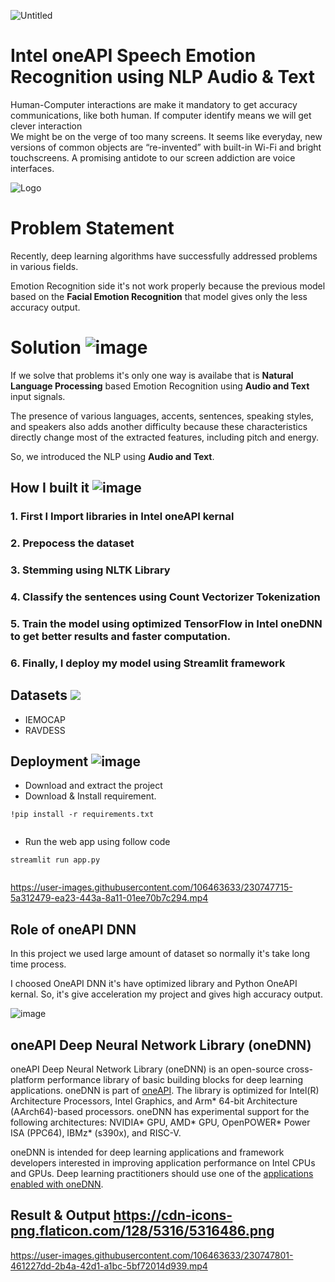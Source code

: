 ![Untitled](https://user-images.githubusercontent.com/106463633/230747827-b3db1985-59c8-4792-9af7-f8eca83a496f.png)

# Intel oneAPI Speech Emotion Recognition using NLP Audio & Text

Human-Computer interactions are make it mandatory to get accuracy communications, like both human. If computer identify means we will get clever interaction  
We might be on the verge of too many screens. It seems like everyday, new versions of common objects are “re-invented” with built-in Wi-Fi and bright touchscreens. A promising antidote to our screen addiction are voice interfaces.


![Logo](https://image.khaleejtimes.com/?uuid=d09b8b16-f2ac-4e9c-be46-5d8109a86d73&function=cropresize&type=preview&source=false&q=75&crop_w=0.99999&crop_h=0.87209&x=0&y=0&width=1200&height=675)


# Problem Statement
Recently, deep learning algorithms have successfully addressed problems in various fields.

Emotion Recognition side it's not work properly because the previous model based on the **Facial Emotion Recognition** that model gives only the less accuracy output. 

# Solution ![image](https://cdn-icons-png.flaticon.com/128/1087/1087840.png) 
If we solve that problems it's only one way is availabe that is **Natural Language Processing** based Emotion Recognition using **Audio and Text** input signals.

The presence of various languages, accents, sentences, speaking styles, and speakers also adds another difficulty because these characteristics directly change most of the extracted features, including pitch and energy.

So, we introduced the NLP using **Audio and Text**.
## How I built it ![image](https://cdn-icons-png.flaticon.com/128/4946/4946348.png)

### 1. First I Import libraries in Intel oneAPI kernal

### 2. Prepocess the  dataset

### 3. Stemming using **NLTK Library**

### 4. Classify the sentences using **Count Vectorizer Tokenization**

### 5. Train the model using optimized TensorFlow in Intel oneDNN to get better results and faster computation.

### 6. Finally, I deploy my model using Streamlit framework

## Datasets ![](https://cdn-icons-png.flaticon.com/128/6802/6802146.png)
- IEMOCAP
- RAVDESS
## Deployment ![image](https://user-images.githubusercontent.com/72274851/218502434-f6e66043-0db0-4f85-b7f4-f33b2d33df1f.png)

- Download and extract the project
- Download & Install requirement.

```
!pip install -r requirements.txt
  
```
- Run the web app using follow code
```
streamlit run app.py
  
```
https://user-images.githubusercontent.com/106463633/230747715-5a312479-ea23-443a-8a11-01ee70b7c294.mp4

## Role of oneAPI DNN
In this project we used large amount of dataset so normally it's take long time process.

I choosed OneAPI DNN it's have optimized library and Python OneAPI kernal. So, it's give acceleration my project and gives high accuracy output. 

![image](https://openbenchmarking.org/logos/pts_onednn.png)
## oneAPI Deep Neural Network Library (oneDNN)
oneAPI Deep Neural Network Library (oneDNN) is an open-source cross-platform
performance library of basic building blocks for deep learning applications.
oneDNN is part of [oneAPI](https://oneapi.io).
The library is optimized for Intel(R) Architecture Processors, Intel Graphics,
and Arm\* 64-bit Architecture (AArch64)-based processors. oneDNN has
experimental support for the following architectures: NVIDIA\* GPU,
AMD\* GPU, OpenPOWER\* Power ISA (PPC64), IBMz\* (s390x), and RISC-V.

oneDNN is intended for deep learning applications and framework
developers interested in improving application performance
on Intel CPUs and GPUs. Deep learning practitioners should use one of the
[applications enabled with oneDNN](#applications-enabled-with-onednn).

## Result & Output https://cdn-icons-png.flaticon.com/128/5316/5316486.png
https://user-images.githubusercontent.com/106463633/230747801-461227dd-2b4a-42d1-a1bc-5bf72014d939.mp4



